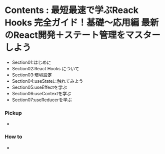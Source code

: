 <a id = "contents">

# Contents : 最短最速で学ぶReack Hooks 完全ガイド！基礎〜応用編 最新のReact開発＋ステート管理をマスターしよう
* Section01:はじめに
* Section02:React Hooks について
* Section03:環境設定
* Section04:useStateに触れてみよう
* Section05:useEffectを学ぶ
* Section06:useContextを学ぶ
* Section07:useReducerを学ぶ

### Pickup
* 
### How to
* 




